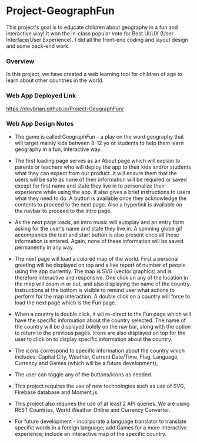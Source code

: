 # Project-GeographFun
This project's goal is to educate children about geography in a fun and interactive way!
It won the in-class popular vote for Best UI/UX (User Interface/User Experience).
I did all the front-end coding and layout design and some back-end work.

### Overview

In this project, we have created a web learning tool for children of age to learn about other countries in the world.

### Web App Deployed Link
https://doybrian.github.io/Project-GeographFun/


### Web App Design Notes 

* The game is called GeographFun - a play on the word geography that will target mainly kids between 8-12 yo or students to help them learn geography in a fun, interactive way.

* The first loading page serves as an About page which will explain to parents or teachers who will deploy the app to their kids and/or students what they can expect from our product. It will ensure them that the users will be safe as none of their information will be required or saved except for first name and state they live in to personalize their experience while using the app. It also gives a brief instructions to users what they need to do. A button is available once they acknowledge the contents to proceed to the next page. Also a hyperlink is available on the navbar to proceed to the Intro page.

* As the next page loads, an intro music will autoplay and an entry form asking for the user's name and state they live in. A spinning globe gif accompanies the text and start button is also present once all these information is entered. Again, none of these information will be saved permanently in any way.

* The next page will load a colored map of the world. First a personal greeting will be displayed on top and a live report of number of people using the app currently. The map is SVG (vector graphics) and is therefore interactive and responsive. One click on any of the location in the map will zoom in or out, and also displaying the name of the country. Instructions at the bottom is visible to remind user what actions to perform for the map interaction. A double click on a country will force to load the next page which is the Fun page.

* When a country is double click, it wil re-direct to the Fun page which will have the specific information about the country selected. The name of the country will be displayed boldly on the nav bar, along with the option to return to the previous pages. Icons are also displayed on top for the user to click on to display specific information about the country.

* The icons correspond to specific information about the country which includes: Capital City, Weather, Current Date/Time, Flag, Language, Currency and Games (which will be a future development);

* The user can toggle any of the buttons/icons as needed.

* This project requires the use of new technologies such as use of SVG, Firebase database and Moment.js.

* This project also requires the use of at least 2 API queries. We are using REST Countries, World Weather Online and Currency Converter.

* For future development - incorporate a language translator to translate specific words in a foreign language; add Games for a more interactive experience; include an interactive map of the specific country.

